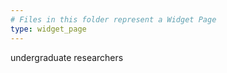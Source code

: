 ```yaml
---
# Files in this folder represent a Widget Page
type: widget_page
---
```

undergraduate researchers 
